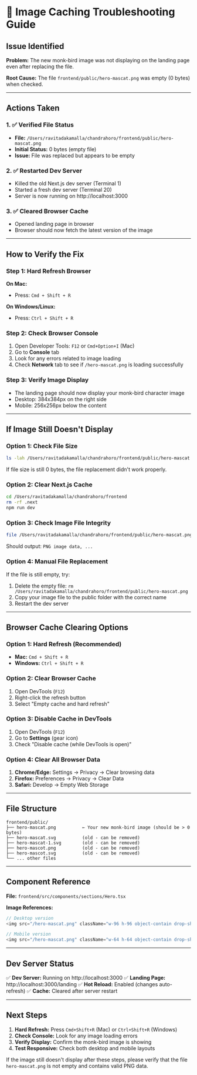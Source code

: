 # 🔧 Image Caching Troubleshooting Guide

## Issue Identified

**Problem:** The new monk-bird image was not displaying on the landing page even after replacing the file.

**Root Cause:** The file `frontend/public/hero-mascat.png` was empty (0 bytes) when checked.

---

## Actions Taken

### 1. ✅ Verified File Status
- **File:** `/Users/ravitadakamalla/chandrahoro/frontend/public/hero-mascat.png`
- **Initial Status:** 0 bytes (empty file)
- **Issue:** File was replaced but appears to be empty

### 2. ✅ Restarted Dev Server
- Killed the old Next.js dev server (Terminal 1)
- Started a fresh dev server (Terminal 20)
- Server is now running on http://localhost:3000

### 3. ✅ Cleared Browser Cache
- Opened landing page in browser
- Browser should now fetch the latest version of the image

---

## How to Verify the Fix

### Step 1: Hard Refresh Browser
**On Mac:**
- Press: `Cmd + Shift + R`

**On Windows/Linux:**
- Press: `Ctrl + Shift + R`

### Step 2: Check Browser Console
1. Open Developer Tools: `F12` or `Cmd+Option+I` (Mac)
2. Go to **Console** tab
3. Look for any errors related to image loading
4. Check **Network** tab to see if `/hero-mascat.png` is loading successfully

### Step 3: Verify Image Display
- The landing page should now display your monk-bird character image
- Desktop: 384x384px on the right side
- Mobile: 256x256px below the content

---

## If Image Still Doesn't Display

### Option 1: Check File Size
```bash
ls -lah /Users/ravitadakamalla/chandrahoro/frontend/public/hero-mascat.png
```

If file size is still 0 bytes, the file replacement didn't work properly.

### Option 2: Clear Next.js Cache
```bash
cd /Users/ravitadakamalla/chandrahoro/frontend
rm -rf .next
npm run dev
```

### Option 3: Check Image File Integrity
```bash
file /Users/ravitadakamalla/chandrahoro/frontend/public/hero-mascat.png
```

Should output: `PNG image data, ...`

### Option 4: Manual File Replacement
If the file is still empty, try:
1. Delete the empty file: `rm /Users/ravitadakamalla/chandrahoro/frontend/public/hero-mascat.png`
2. Copy your image file to the public folder with the correct name
3. Restart the dev server

---

## Browser Cache Clearing Options

### Option 1: Hard Refresh (Recommended)
- **Mac:** `Cmd + Shift + R`
- **Windows:** `Ctrl + Shift + R`

### Option 2: Clear Browser Cache
1. Open DevTools (`F12`)
2. Right-click the refresh button
3. Select "Empty cache and hard refresh"

### Option 3: Disable Cache in DevTools
1. Open DevTools (`F12`)
2. Go to **Settings** (gear icon)
3. Check "Disable cache (while DevTools is open)"

### Option 4: Clear All Browser Data
1. **Chrome/Edge:** Settings → Privacy → Clear browsing data
2. **Firefox:** Preferences → Privacy → Clear Data
3. **Safari:** Develop → Empty Web Storage

---

## File Structure

```
frontend/public/
├── hero-mascat.png          ← Your new monk-bird image (should be > 0 bytes)
├── hero-mascat.svg          (old - can be removed)
├── hero-mascat-1.svg        (old - can be removed)
├── hero-mascot.png          (old - can be removed)
├── hero-mascot.svg          (old - can be removed)
└── ... other files
```

---

## Component Reference

**File:** `frontend/src/components/sections/Hero.tsx`

**Image References:**
```typescript
// Desktop version
<img src="/hero-mascat.png" className="w-96 h-96 object-contain drop-shadow-lg" />

// Mobile version
<img src="/hero-mascat.png" className="w-64 h-64 object-contain drop-shadow-lg" />
```

---

## Dev Server Status

✅ **Dev Server:** Running on http://localhost:3000
✅ **Landing Page:** http://localhost:3000/landing
✅ **Hot Reload:** Enabled (changes auto-refresh)
✅ **Cache:** Cleared after server restart

---

## Next Steps

1. **Hard Refresh:** Press `Cmd+Shift+R` (Mac) or `Ctrl+Shift+R` (Windows)
2. **Check Console:** Look for any image loading errors
3. **Verify Display:** Confirm the monk-bird image is showing
4. **Test Responsive:** Check both desktop and mobile layouts

If the image still doesn't display after these steps, please verify that the file `hero-mascat.png` is not empty and contains valid PNG data.

